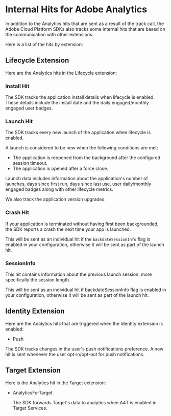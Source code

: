 # Internal Hits for Adobe Analytics

In addition to the Analytics hits that are sent as a result of the track call, the Adobe Cloud Platform SDKs also tracks some internal hits that are based on the communication with other extensions.

Here is a list of the hits by extension:

## Lifecycle Extension

Here are the Analytics hits in the Lifecycle extension:

### Install Hit

The SDK tracks the application install details when lifecycle is enabled. These details include the install date and the daily engaged/monthly engaged user badges.

### Launch Hit

The SDK tracks every new launch of the application when lifecycle is enabled.

A launch is considered to be new when the following conditions are met:

* The application is reopened from the background after the configured session timeout.
* The application is opened after a force close.

Launch data includes information about the application's number of launches, days since first run, days since last use, user daily/monthly engaged badges along with other lifecycle metrics.

We also track the application version upgrades.

### Crash Hit

If your application is terminated without having first been backgrounded, the SDK reports a crash the next time your app is launched.

This will be sent as an individual hit if the `backdateSessionInfo` flag is enabled in your configuration, otherwise it will be sent as part of the launch hit.

### SessionInfo

This hit contains information about the previous launch session, more specifically the session length.

This will be sent as an individual hit if backdateSessionInfo flag is enabled in your configuration, otherwise it will be sent as part of the launch hit.

## Identity Extension

Here are the Analytics hits that are triggered when the Identity extension is enabled:

* Push

The SDK tracks changes in the user's push notifications preference. A new hit is sent whenever the user opt-in/opt-out for push notifications.

## Target Extension

Here is the Analytics hit in the Target extension:

* AnalyticsForTarget

  The SDK forwards Target's data to analytics when A4T is enabled in Target Services.


